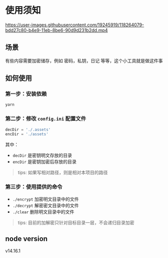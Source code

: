 # 使用须知


https://user-images.githubusercontent.com/19245919/118264079-bdd27c80-b4e9-11eb-8be6-90d9d231b2dd.mp4


## 场景

有些内容需要加密储存，例如 密码，私钥，日记 等等，这个小工具就是做这件事

## 如何使用

### 第一步：安装依赖

```bash
yarn
```

### 第二步：修改 `config.ini` 配置文件

```js
decDir = './.assets'
encDir = './assets'
```

其中：

- `decDir` 是密钥明文存放的目录
- `encDir` 是密钥加密后存放的目录

> tips: 如果写相对路径，则是相对本项目的路径

### 第三步：使用提供的命令

- `./encrypt` 加密明文目录中的文件
- `./decrypt` 解密密文目录中的文件
- `./clear`   删除明文目录中的文件

> tips: 目前的加解密只针对目标目录一层，不会递归目录加密

## node version

v14.16.1
